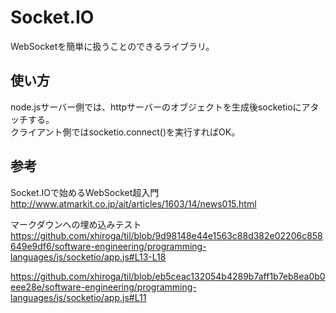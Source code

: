 # Socket.IO
WebSocketを簡単に扱うことのできるライブラリ。

## 使い方
node.jsサーバー側では、httpサーバーのオブジェクトを生成後socketioにアタッチする。  
クライアント側ではsocketio.connect()を実行すればOK。  

## 参考
Socket.IOで始めるWebSocket超入門  
http://www.atmarkit.co.jp/ait/articles/1603/14/news015.html  

マークダウンへの埋め込みテスト
https://github.com/xhiroga/til/blob/9d98148e44e1563c88d382e02206c858649e9df6/software-engineering/programming-languages/js/socketio/app.js#L13-L18

https://github.com/xhiroga/til/blob/eb5ceac132054b4289b7aff1b7eb8ea0b0eee28e/software-engineering/programming-languages/js/socketio/app.js#L11
